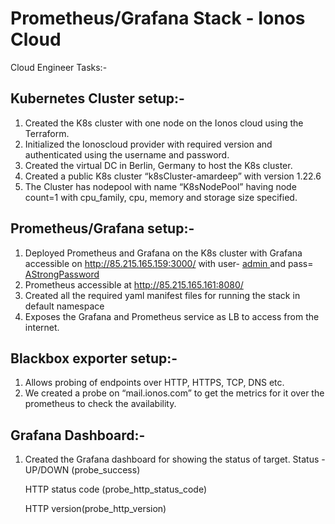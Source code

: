 # Prometheus/Grafana Stack - Ionos Cloud

Cloud Engineer Tasks:-

## Kubernetes Cluster setup:-  

1. Created the K8s cluster with one node on the Ionos cloud using the Terraform.
2. Initialized the Ionoscloud provider with required version and authenticated using the username and password.
3. Created the virtual DC in Berlin, Germany to host the K8s cluster.
4. Created a public K8s cluster “k8sCluster-amardeep” with version 1.22.6
5. The Cluster has nodepool with name “K8sNodePool” having node count=1 with cpu_family, cpu, memory and storage size specified.


## Prometheus/Grafana setup:-  

1. Deployed Prometheus and Grafana on the K8s cluster with Grafana accessible on http://85.215.165.159:3000/ with user- <u> admin </u> and pass= <u> AStrongPassword  </u>
2. Prometheus accessible at http://85.215.165.161:8080/ 
3. Created all the required yaml manifest files for running the stack in default namespace
4. Exposes the Grafana and Prometheus service as LB to access from the internet.

## Blackbox exporter setup:-  

1. Allows probing of endpoints over HTTP, HTTPS, TCP, DNS etc.
2. We created a probe on “mail.ionos.com” to get the metrics for it over the prometheus to check the availability.

## Grafana Dashboard:- 

1. Created the Grafana dashboard for showing the status of target.
   Status - UP/DOWN (probe_success)
   
   HTTP status code (probe_http_status_code)
   
   HTTP version(probe_http_version)
